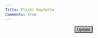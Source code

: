 ```yaml
---
Title: Flickr Roulette
Comments: true
---
```


<div style="text-align:center;"><input type="submit" onclick="reload();" style="background:#c9c9c9;" value="Update"></div><br/>

<div><img src="data:image/gif;base64,R0lGODlhAQABAAD/ACwAAAAAAQABAAACADs=" id="pic" style="width:100%;"/></div><br/>

<label id="source" style="word-wrap: break-word;"></label>

<script>
function jsonFlickrApi(obj) {
  var p = obj.photos.photo[Math.floor(Math.random() * obj.photos.total)];
  var raw_url = "https://farm" + p.farm + ".static.flickr.com/" + p.server + "/"+ p.id + "_" + p.secret + "_b.jpg";
  var flickr_url = "https://www.flickr.com/photos/" + p.owner + "/" + p.id;
  document.getElementById("pic").src = raw_url;
  document.getElementById("source").innerText = "Check the license " + flickr_url + " before using this photo";
}

function reload() {
  var head = document.getElementsByTagName('head')[0];
  var script = document.createElement('script');
  script.type= 'text/javascript';
  script.src= 'photos.js' + '?cachebuster=' + new Date().getTime();
  head.appendChild(script);
}

reload();
</script>

